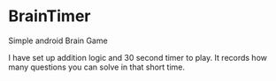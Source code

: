 # BrainTimer

Simple android Brain Game

I have set up addition logic and 30 second timer to play.
It records how many questions you can solve in that short time.

